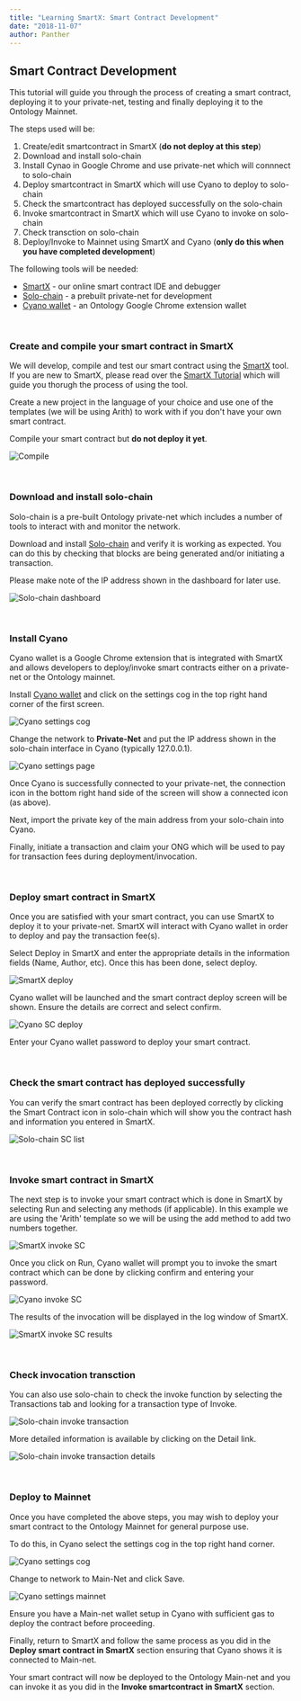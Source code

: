 ```yaml
---
title: "Learning SmartX: Smart Contract Development"
date: "2018-11-07"
author: Panther
---
```



## Smart Contract Development

This tutorial will guide you through the process of creating a smart contract, deploying it to your private-net, testing and finally deploying it to the Ontology Mainnet. 

The steps used will be:

1. Create/edit smartcontract in SmartX (**do not deploy at this step**)
2. Download and install solo-chain
3. Install Cynao in Google Chrome and use private-net which will connnect to solo-chain
4. Deploy smartcontract in SmartX which will use Cyano to deploy to solo-chain
5. Check the smartcontract has deployed successfully on the solo-chain
6. Invoke smartcontract in SmartX  which will use Cyano to invoke on solo-chain
7. Check transction on solo-chain
8. Deploy/Invoke to Mainnet using SmartX and Cyano (**only do this when you have completed development**)


The following tools will be needed:

* [SmartX](https://smartx.ont.io/) - our online smart contract IDE and debugger
* [Solo-chain](https://github.com/punicasuite/solo-chain/releases) - a prebuilt private-net for development
* [Cyano wallet](https://chrome.google.com/webstore/detail/cyano-wallet/dkdedlpgdmmkkfjabffeganieamfklkm?utm_source=chrome-ntp-icon) - an Ontology Google Chrome extension wallet
<p><br>


### Create and compile your smart contract in SmartX

We will develop, compile and test our smart contract using the [SmartX](https://smartx.ont.io/) tool. If you are new to SmartX, please read over the [SmartX Tutorial](https://ontio.github.io/documentation/SmartX_Tutorial_en.html) which will guide you thorugh the process of using the tool.

Create a new project in the language of your choice and use one of the templates (we will be using Arith) to work with if you don't have your own smart contract.

Compile your smart contract but **do not deploy it yet**.

![Compile](https://raw.githubusercontent.com/ontio/documentation/master/docs/lib/images/SmartX_compile.jpg)


<p><br>

### Download and install solo-chain

Solo-chain is a pre-built Ontology private-net which includes a number of tools to interact with and monitor the network.

Download and install [Solo-chain](https://github.com/punicasuite/solo-chain/releases) and verify it is working as expected.  You can do this by checking that blocks are being generated and/or initiating a transaction.  

Please make note of the IP address shown in the dashboard for later use.

![Solo-chain dashboard](https://raw.githubusercontent.com/ontio/documentation/master/docs/lib/images/solo-chain_interface.jpg)

<p><br>

### Install Cyano

Cyano wallet is a Google Chrome extension that is integrated with SmartX and allows developers to deploy/invoke smart contracts either on a private-net or the Ontology mainnet.

Install [Cyano wallet](https://chrome.google.com/webstore/detail/cyano-wallet/dkdedlpgdmmkkfjabffeganieamfklkm?utm_source=chrome-ntp-icon) and click on the settings cog in the top right hand corner of the first screen.

![Cyano settings cog](https://raw.githubusercontent.com/ontio/documentation/master/docs/lib/images/Cyano_settings_cog.jpg)

Change the network to **Private-Net** and put the IP address shown in the solo-chain interface in Cyano (typically 127.0.0.1).

![Cyano settings page](https://raw.githubusercontent.com/ontio/documentation/master/docs/lib/images/Cyano_settings_page.jpg)

Once Cyano is successfully connected to your private-net, the connection icon in the bottom right hand side of the screen will show a connected icon (as above).

Next, import the private key of the main address from your solo-chain into Cyano.

Finally, initiate a transaction and claim your ONG which will be used to pay for transaction fees during deployment/invocation.
<p><br>

### Deploy smart contract in SmartX

Once you are satisfied with your smart contract, you can use SmartX to deploy it to your private-net.  SmartX will interact with Cyano wallet in order to deploy and pay the transaction fee(s).

Select Deploy in SmartX and enter the appropriate details in the information fields (Name, Author, etc).  Once this has been done, select deploy.

![SmartX deploy](https://raw.githubusercontent.com/ontio/documentation/master/docs/lib/images/SmartX_deploy.jpg)

<p>
Cyano wallet will be launched and the smart contract deploy screen will be shown.  Ensure the details are correct and select confirm.  

![Cyano SC deploy](https://raw.githubusercontent.com/ontio/documentation/master/docs/lib/images/Cyano_SC_deploy.jpg)

Enter your Cyano wallet password to deploy your smart contract.
<p><br>

### Check the smart contract has deployed successfully

You can verify the smart contract has been deployed correctly by clicking the Smart Contract icon in solo-chain which will show you the contract hash and information you entered in SmartX.

![Solo-chain SC list](https://raw.githubusercontent.com/ontio/documentation/master/docs/lib/images/solo-chain_SC_list.jpg)
<p><br>

### Invoke smart contract in SmartX

The next step is to invoke your smart contract which is done in SmartX by selecting Run and selecting any methods (if applicable).  In this example we are using the 'Arith' template so we will be using the add method to add two numbers together.

![SmartX invoke SC](https://raw.githubusercontent.com/ontio/documentation/master/docs/lib/images/SmartX_invoke_SC.jpg)

Once you click on Run, Cyano wallet will prompt you to invoke the smart contract which can be done by clicking confirm and entering your password.

![Cyano invoke SC](https://raw.githubusercontent.com/ontio/documentation/master/docs/lib/images/Cyano_invoke_SC.jpg)

The results of the invocation will be displayed in the log window of SmartX.

![SmartX invoke SC results](https://raw.githubusercontent.com/ontio/documentation/master/docs/lib/images/SmartX_invoke_SC_result.jpg)
<p><br>


### Check invocation transction

You can also use solo-chain to check the invoke function by selecting the Transactions tab and looking for a transaction type of Invoke.

![Solo-chain invoke transaction](https://raw.githubusercontent.com/ontio/documentation/master/docs/lib/images/solo-chain_transaction_invoke.jpg)

More detailed information is available by clicking on the Detail link.

![Solo-chain invoke transaction details](https://raw.githubusercontent.com/ontio/documentation/master/docs/lib/images/solo-chain_transaction_invoke_details.jpg)
<p><br>


### Deploy to Mainnet 

Once you have completed the above steps, you may wish to deploy your smart contract to the Ontology Mainnet for general purpose use.

To do this, in Cyano select the settings cog in the top right hand corner.

![Cyano settings cog](https://raw.githubusercontent.com/ontio/documentation/master/docs/lib/images/Cyano_settings_cog.jpg)

Change to network to Main-Net and click Save.

![Cyano settings mainnet](https://raw.githubusercontent.com/ontio/documentation/master/docs/lib/images/Cyano_settings_page_mainnet.jpg)

Ensure you have a Main-net wallet setup in Cyano with sufficient gas to deploy the contract before proceeding.

Finally, return to SmartX and follow the same process as you did in the **Deploy smart contract in SmartX** section ensuring that Cyano shows it is connected to Main-net.

Your smart contract will now be deployed to the Ontology Main-net and you can invoke it as you did in the **Invoke smartcontract in SmartX** section.
